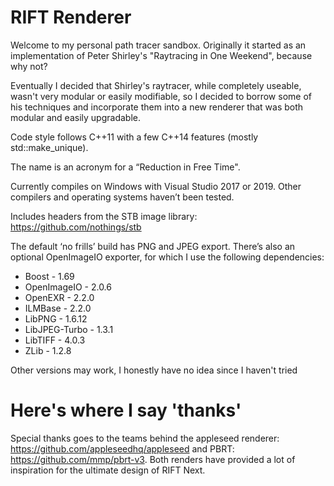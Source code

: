 # RIFT Renderer
Welcome to my personal path tracer sandbox.  Originally it started as an implementation of Peter Shirley's "Raytracing in One Weekend", because why not?

Eventually I decided that Shirley's raytracer, while completely useable, wasn't very modular or easily modifiable, so I decided to borrow some of his techniques and incorporate them into a new renderer that was both modular and easily upgradable.

Code style follows C++11 with a few C++14 features (mostly std::make_unique).

The name is an acronym for a “Reduction in Free Time".

Currently compiles on Windows with Visual Studio 2017 or 2019. Other compilers and operating systems haven’t been tested.

Includes headers from the STB image library: https://github.com/nothings/stb

The default ‘no frills’ build has PNG and JPEG export.  There’s also an optional OpenImageIO exporter, for which I use the following dependencies:

* Boost - 1.69
* OpenImageIO - 2.0.6
* OpenEXR - 2.2.0
* ILMBase - 2.2.0
* LibPNG - 1.6.12
* LibJPEG-Turbo - 1.3.1
* LibTIFF - 4.0.3
* ZLib - 1.2.8

Other versions may work, I honestly have no idea since I haven't tried

# Here's where I say 'thanks'
Special thanks goes to the teams behind the appleseed renderer: https://github.com/appleseedhq/appleseed and PBRT: https://github.com/mmp/pbrt-v3.  Both renders have provided a lot of inspiration for the ultimate design of RIFT Next.
